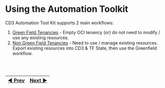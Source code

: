 # Using the Automation Toolkit
CD3 Automation Tool Kit supports 2 main workflows:
1.	<a href="/cd3_automation_toolkit/documentation/user_guide/GreenField.md">Green Field Tenancies</a> - Empty OCI tenancy (or) do not need to modify / use any existing resources.
2.	<a href="/cd3_automation_toolkit/documentation/user_guide/NonGreenField.md">Non Green Field Tenancies</a> - Need to use / manage existing resources.  Export existing resources into CD3 & TF State, then use the Greenfield workflow.


<br><br>
<div align='center'>

| <a href="/cd3_automation_toolkit/documentation/user_guide/RunningAutomationToolkit.md">:arrow_backward: Prev</a> | <a href="/cd3_automation_toolkit/documentation/user_guide/GreenField.md">Next :arrow_forward:</a> |
| :---- | -------: |
  
</div>


